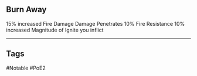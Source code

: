 ## Burn Away
15% increased Fire Damage
Damage Penetrates 10% Fire Resistance
10% increased Magnitude of Ignite you inflict

---
## Tags
#Notable
#PoE2
